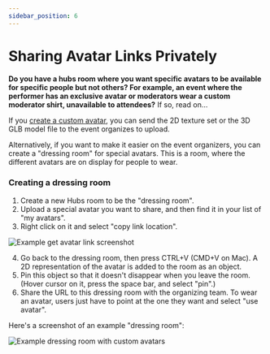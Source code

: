 ```yaml
---
sidebar_position: 6
---
```


# Sharing Avatar Links Privately

**Do you have a hubs room where you want specific avatars to be available for specific people but not others?
For example, an event where the performer has an exclusive avatar or moderators wear a custom moderator shirt, unavailable to attendees?** If so, read on...

If you [create a custom avatar](./custom-avatars.md), you can send the 2D texture set or the 3D GLB model file to the event organizes to upload.

Alternatively, if you want to make it easier on the event organizers, you can create a "dressing room" for special avatars. This is a room, where the different avatars are on display for people to wear.

### Creating a dressing room

1. Create a new Hubs room to be the "dressing room".
2. Upload a special avatar you want to share, and then find it in your list of "my avatars".
3. Right click on it and select "copy link location".

![Example get avatar link screenshot](/img/hubs-exclusive-avatars.png)

4. Go back to the dressing room, then press CTRL+V (CMD+V on Mac). A 2D representation of the avatar is added to the room as an object.
5. Pin this object so that it doesn't disappear when you leave the room. (Hover cursor on it, press the space bar, and select "pin".)
6. Share the URL to this dressing room with the organizing team. To wear an avatar, users just have to point at the one they want and select "use avatar".

Here's a screenshot of an example "dressing room":

![Example dressing room with custom avatars](/img/hubs-dressing-room.png)
